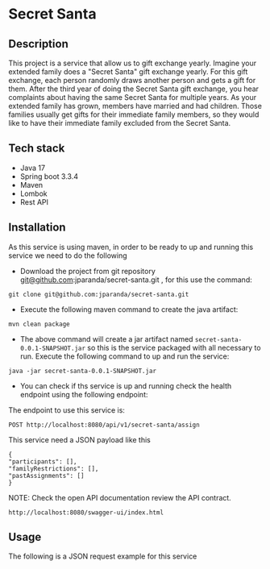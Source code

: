 # Secret Santa

## Description

This project is a service that allow us to gift exchange yearly. Imagine your extended family does a "Secret Santa" gift exchange yearly. For this gift
exchange, each person randomly draws another person and gets a gift for them. After the third year of doing the Secret Santa gift exchange, you hear complaints about having
the same Secret Santa for multiple years. As your extended family has grown, members have married and had children. Those families
usually get gifts for their immediate family members, so they would like to have their immediate
family excluded from the Secret Santa.

## Tech stack

* Java 17
* Spring boot 3.3.4
* Maven
* Lombok
* Rest API

## Installation

As this service is using maven, in order to be ready to up and running this service we need to do the following


* Download the project from git repository git@github.com:jparanda/secret-santa.git , for this use the command:

```
git clone git@github.com:jparanda/secret-santa.git
```

* Execute the following maven command to create the java artifact:

```
mvn clean package
```

* The above command will create a jar artifact named `secret-santa-0.0.1-SNAPSHOT.jar` so this is the service packaged 
with all necessary to run. Execute the following command to up and run the service:

```
java -jar secret-santa-0.0.1-SNAPSHOT.jar
```

* You can check if ths service is up and running check the health endpoint using the following endpoint:


The endpoint to use this service is:
```
POST http://localhost:8080/api/v1/secret-santa/assign
```
This service need a JSON payload like this

```
{
"participants": [],
"familyRestrictions": [],
"pastAssignments": []
}
```
NOTE: Check the open API documentation review the API contract.

```
http://localhost:8080/swagger-ui/index.html
```

## Usage

The following is a JSON request example for this service


